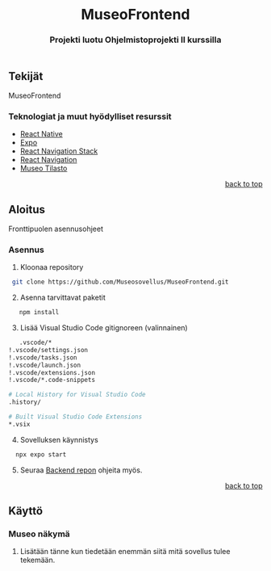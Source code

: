 <div id="top"></div>

<!-- PROJECT LOGO -->
<br />
<div align="center">
  
<h1 align="center">MuseoFrontend</h1>

<h3 align="center">
    Projekti luotu Ohjelmistoprojekti II kurssilla <br />
<br />
</div>

## Tekijät

  <p>MuseoFrontend</p>
  
### Teknologiat ja muut hyödylliset resurssit

- [React Native](https://reactnative.dev)
- [Expo](https://expo.dev)
- [React Navigation Stack](https://reactnavigation.org/docs/stack-navigator/)
- [React Navigation](https://reactnavigation.org)
- [Museo Tilasto](https://www.museotilasto.fi)

<p align="right"><a href="#top">back to top</a></p>

<!-- Päästään Alkuun -->

## Aloitus

Fronttipuolen asennusohjeet

### Asennus

1. Kloonaa repository
  
  ```sh
   git clone https://github.com/Museosovellus/MuseoFrontend.git
   ```

2. Asenna tarvittavat paketit

```sh
   npm install
```

3. Lisää Visual Studio Code gitignoreen (valinnainen)

```sh
   .vscode/*
!.vscode/settings.json
!.vscode/tasks.json
!.vscode/launch.json
!.vscode/extensions.json
!.vscode/*.code-snippets

# Local History for Visual Studio Code
.history/

# Built Visual Studio Code Extensions
*.vsix
```

4. Sovelluksen käynnistys
```sh
  npx expo start
```

5. Seuraa [Backend repon](https://github.com/Museosovellus/MuseoBackend) ohjeita myös.

<p align="right"><a href="#top">back to top</a></p>

## Käyttö

### Museo näkymä

1. Lisätään tänne kun tiedetään enemmän siitä mitä sovellus tulee tekemään.
